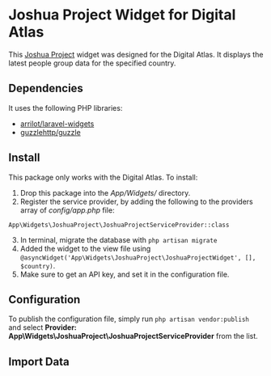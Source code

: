 # Joshua Project Widget for Digital Atlas

This [Joshua Project](https://joshuaproject.net/) widget was designed for the Digital Atlas.  It displays the latest people group data for the specified country.

## Dependencies

It uses the following PHP libraries:

- [arrilot/laravel-widgets](https://github.com/arrilot/laravel-widgets)
- [guzzlehttp/guzzle](http://docs.guzzlephp.org/en/stable/)

## Install

This package only works with the Digital Atlas.  To install:

1. Drop this package into the *App/Widgets/* directory.
2. Register the service provider, by adding the following to the providers array of *config/app.php* file:
```
App\Widgets\JoshuaProject\JoshuaProjectServiceProvider::class
```
3. In terminal, migrate the database with `php artisan migrate`
4. Added the widget to the view file using `@asyncWidget('App\Widgets\JoshuaProject\JoshuaProjectWidget', [], $country)`.
5. Make sure to get an API key, and set it in the configuration file.

## Configuration

To publish the configuration file, simply run `php artisan vendor:publish` and select **Provider: App\Widgets\JoshuaProject\JoshuaProjectServiceProvider** from the list.

## Import Data
